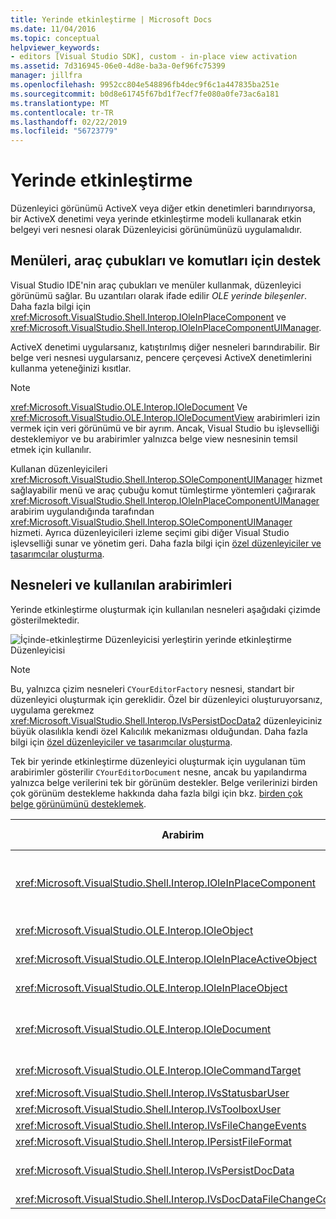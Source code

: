 ```yaml
---
title: Yerinde etkinleştirme | Microsoft Docs
ms.date: 11/04/2016
ms.topic: conceptual
helpviewer_keywords:
- editors [Visual Studio SDK], custom - in-place view activation
ms.assetid: 7d316945-06e0-4d8e-ba3a-0ef96fc75399
manager: jillfra
ms.openlocfilehash: 9952cc804e548896fb4dec9f6c1a447835ba251e
ms.sourcegitcommit: b0d8e61745f67bd1f7ecf7fe080a0fe73ac6a181
ms.translationtype: MT
ms.contentlocale: tr-TR
ms.lasthandoff: 02/22/2019
ms.locfileid: "56723779"
---
```

# <a name="in-place-activation"></a>Yerinde etkinleştirme
Düzenleyici görünümü ActiveX veya diğer etkin denetimleri barındırıyorsa, bir ActiveX denetimi veya yerinde etkinleştirme modeli kullanarak etkin belgeyi veri nesnesi olarak Düzenleyicisi görünümünüzü uygulamalıdır.

## <a name="support-for-menus-toolbars-and-commands"></a>Menüleri, araç çubukları ve komutları için destek
 Visual Studio IDE'nin araç çubukları ve menüler kullanmak, düzenleyici görünümü sağlar. Bu uzantıları olarak ifade edilir *OLE yerinde bileşenler*. Daha fazla bilgi için <xref:Microsoft.VisualStudio.Shell.Interop.IOleInPlaceComponent> ve <xref:Microsoft.VisualStudio.Shell.Interop.IOleInPlaceComponentUIManager>.

 ActiveX denetimi uygularsanız, katıştırılmış diğer nesneleri barındırabilir. Bir belge veri nesnesi uygularsanız, pencere çerçevesi ActiveX denetimlerini kullanma yeteneğinizi kısıtlar.

> [!NOTE]
>  <xref:Microsoft.VisualStudio.OLE.Interop.IOleDocument> Ve <xref:Microsoft.VisualStudio.OLE.Interop.IOleDocumentView> arabirimleri izin vermek için veri görünümü ve bir ayrım. Ancak, Visual Studio bu işlevselliği desteklemiyor ve bu arabirimler yalnızca belge view nesnesinin temsil etmek için kullanılır.

 Kullanan düzenleyicileri <xref:Microsoft.VisualStudio.Shell.Interop.SOleComponentUIManager> hizmet sağlayabilir menü ve araç çubuğu komut tümleştirme yöntemleri çağırarak <xref:Microsoft.VisualStudio.Shell.Interop.IOleInPlaceComponentUIManager> arabirim uygulandığında tarafından <xref:Microsoft.VisualStudio.Shell.Interop.SOleComponentUIManager> hizmeti. Ayrıca düzenleyicileri izleme seçimi gibi diğer Visual Studio işlevselliği sunar ve yönetim geri. Daha fazla bilgi için [özel düzenleyiciler ve tasarımcılar oluşturma](../extensibility/creating-custom-editors-and-designers.md).

## <a name="objects-and-interfaces-used"></a>Nesneleri ve kullanılan arabirimleri
 Yerinde etkinleştirme oluşturmak için kullanılan nesneleri aşağıdaki çizimde gösterilmektedir.

 ![İçinde&#45;etkinleştirme Düzenleyicisi yerleştirin](../extensibility/media/vsinplaceactivationeditor.gif "vsInPlaceActivationEditor") yerinde etkinleştirme Düzenleyicisi

> [!NOTE]
>  Bu, yalnızca çizim nesneleri `CYourEditorFactory` nesnesi, standart bir düzenleyici oluşturmak için gereklidir. Özel bir düzenleyici oluşturuyorsanız, uygulama gerekmez <xref:Microsoft.VisualStudio.Shell.Interop.IVsPersistDocData2> düzenleyiciniz büyük olasılıkla kendi özel Kalıcılık mekanizması olduğundan. Daha fazla bilgi için [özel düzenleyiciler ve tasarımcılar oluşturma](../extensibility/creating-custom-editors-and-designers.md).

 Tek bir yerinde etkinleştirme düzenleyici oluşturmak için uygulanan tüm arabirimler gösterilir `CYourEditorDocument` nesne, ancak bu yapılandırma yalnızca belge verilerini tek bir görünüm destekler. Belge verilerinizi birden çok görünüm destekleme hakkında daha fazla bilgi için bkz. [birden çok belge görünümünü desteklemek](../extensibility/supporting-multiple-document-views.md).

|Arabirim|Nesne türü|Bir yönetim grubuna bağlanmak veya bağlı bir yönetim grubunun özelliklerini düzenlemek için Yönetim çalışma alanında|
|---------------|--------------------|---------|
|<xref:Microsoft.VisualStudio.Shell.Interop.IOleInPlaceComponent>|Görüntüle|Yerinde VSPackage nesneler kullanarak IDE, tamamen tümleşik bileşenleri olarak çalışılacak sağlayan <xref:Microsoft.VisualStudio.Shell.Interop.SOleComponentUIManager> hizmeti. Bu hizmet, menüleri, araç çubukları ve nesnenin komutları IDE'ye tümleştirilir ve durum değişikliği bildirimleri verir.|
|<xref:Microsoft.VisualStudio.OLE.Interop.IOleObject>|Görüntüle|Katıştırılmış nesne kapsayıcısı için temel işlevleri sağlar ve bununla iletişim kurar, asıl anlamına gelir.|
|<xref:Microsoft.VisualStudio.OLE.Interop.IOleInPlaceActiveObject>|Görüntüle|Etkinleştirme ve devre dışı bırakma yerinde nesnelerin yönetir ve yerinde nesne ne kadarının görünür olacağını belirler.|
|<xref:Microsoft.VisualStudio.OLE.Interop.IOleInPlaceObject>|Görüntüle|Yerinde nesneyi, ilişkili uygulamanın en dıştaki çerçeve penceresi ve katıştırılmış nesne içeren uygulamayı belge penceresinde arasındaki iletişimin doğrudan bir kanal sağlar.|
|<xref:Microsoft.VisualStudio.OLE.Interop.IOleDocument>|Görüntüle|Bir ActiveX nesnesinden uygular. Unutmayın yöntemlerinin <xref:Microsoft.VisualStudio.OLE.Interop.IOleDocument> ve <xref:Microsoft.VisualStudio.OLE.Interop.IOleDocumentView> ayrı bir belge verileri ve görünümü IDE içinde kullanılmaz.|
|<xref:Microsoft.VisualStudio.OLE.Interop.IOleCommandTarget>|Verileri görüntüle|Belge veri nesnesi veya belge view nesnesinin ya da hem komut işlemede katılmasını sağlar.|
|<xref:Microsoft.VisualStudio.Shell.Interop.IVsStatusbarUser>|Görüntüle|Durum çubuğu güncelleştirmeleri sağlar.|
|<xref:Microsoft.VisualStudio.Shell.Interop.IVsToolboxUser>|Görüntüle|Öğe araç kutusuna ekleme etkinleştirir.|
|<xref:Microsoft.VisualStudio.Shell.Interop.IVsFileChangeEvents>|Veri|Değişiklik bildirimi, düzenlenen dosyayı gönderir. (Bu arabirim, isteğe bağlıdır.)|
|<xref:Microsoft.VisualStudio.Shell.Interop.IPersistFileFormat>|Veri|Bir dosya türü için Farklı Kaydet özelliğini etkinleştirmek için kullanılır.|
|<xref:Microsoft.VisualStudio.Shell.Interop.IVsPersistDocData>|Veri|Belge için kalıcılığını etkinleştirir. Salt okunur dosyalar için çağrı <xref:Microsoft.VisualStudio.Shell.Interop.IVsPersistDocData2.SetDocDataReadOnly%2A> salt okunur dosyaları belirten "Kilitle" simge sağlamak için.|
|<xref:Microsoft.VisualStudio.Shell.Interop.IVsDocDataFileChangeControl>|Veri|Belge verilerini değişiklikler yok sayılıp sayılmayacağını belirler.|